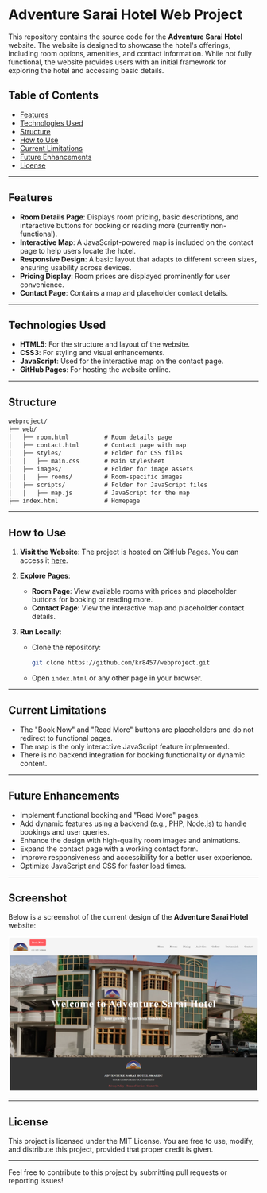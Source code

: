 # Adventure Sarai Hotel Web Project

This repository contains the source code for the **Adventure Sarai Hotel** website. The website is designed to showcase the hotel's offerings, including room options, amenities, and contact information. While not fully functional, the website provides users with an initial framework for exploring the hotel and accessing basic details.

## Table of Contents
- [Features](#features)
- [Technologies Used](#technologies-used)
- [Structure](#structure)
- [How to Use](#how-to-use)
- [Current Limitations](#current-limitations)
- [Future Enhancements](#future-enhancements)
- [License](#license)

---

## Features
- **Room Details Page**: Displays room pricing, basic descriptions, and interactive buttons for booking or reading more (currently non-functional).
- **Interactive Map**: A JavaScript-powered map is included on the contact page to help users locate the hotel.
- **Responsive Design**: A basic layout that adapts to different screen sizes, ensuring usability across devices.
- **Pricing Display**: Room prices are displayed prominently for user convenience.
- **Contact Page**: Contains a map and placeholder contact details.

---

## Technologies Used
- **HTML5**: For the structure and layout of the website.
- **CSS3**: For styling and visual enhancements.
- **JavaScript**: Used for the interactive map on the contact page.
- **GitHub Pages**: For hosting the website online.

---

## Structure
```
webproject/
├── web/
│   ├── room.html          # Room details page
│   ├── contact.html       # Contact page with map
│   ├── styles/            # Folder for CSS files
│   │   ├── main.css       # Main stylesheet
│   ├── images/            # Folder for image assets
│   │   ├── rooms/         # Room-specific images
│   ├── scripts/           # Folder for JavaScript files
│   │   ├── map.js         # JavaScript for the map
├── index.html             # Homepage
```

---

## How to Use
1. **Visit the Website**:
   The project is hosted on GitHub Pages. You can access it [here](https://kr8457.github.io/webproject/web/room.html).

2. **Explore Pages**:
   - **Room Page**: View available rooms with prices and placeholder buttons for booking or reading more.
   - **Contact Page**: View the interactive map and placeholder contact details.

3. **Run Locally**:
   - Clone the repository:
     ```bash
     git clone https://github.com/kr8457/webproject.git
     ```
   - Open `index.html` or any other page in your browser.

---

## Current Limitations
- The "Book Now" and "Read More" buttons are placeholders and do not redirect to functional pages.
- The map is the only interactive JavaScript feature implemented.
- There is no backend integration for booking functionality or dynamic content.

---

## Future Enhancements
- Implement functional booking and "Read More" pages.
- Add dynamic features using a backend (e.g., PHP, Node.js) to handle bookings and user queries.
- Enhance the design with high-quality room images and animations.
- Expand the contact page with a working contact form.
- Improve responsiveness and accessibility for a better user experience.
- Optimize JavaScript and CSS for faster load times.

---

## Screenshot
Below is a screenshot of the current design of the **Adventure Sarai Hotel** website:

![Website Screenshot](web/images/ss.png
)

---

## License
This project is licensed under the MIT License. You are free to use, modify, and distribute this project, provided that proper credit is given.

---

Feel free to contribute to this project by submitting pull requests or reporting issues!
